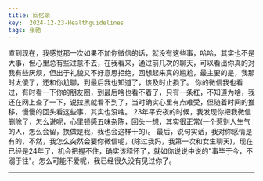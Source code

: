 ```yaml
---
title: 回忆录
key:  2024-12-23-Healthguidelines
tags: 张驰 
---
```

   直到现在，我感觉那一次如果不加你微信的话，就没有这些事，哈哈，其实也不是大事，但心里总有些过意不去，在我看来，通过前几次的聊天，可以看出你真的对我有些厌烦，但出于礼貌又不好意思拒绝，回想起来真的尴尬，最主要的是，我那时太傻了，还和你尬聊，到最后我也知道了，该及时止损了。
   你的微信我也看过，有时看一下你的朋友圈，到最后啥也看不着了，只有一条杠，不知道为啥，我还在网上查了一下，说拉黑就看不到了，当时确实心里有点难受，但随着时间的推移，慢慢的回头看这些事，其实也没啥。
   23年平安夜的时候，我发现你把我微信删除了，怎么说呢，心里顿感五味杂陈，回头一想，其实很正常(一个惹别人生气的人，怎么会留，换做是我，我也会这样干的)。
   最后，说句实话，我对你感情是有的，不然，我怎么突然会要你微信呢，(除过我妈，我第一次和女生聊天)，现在已经是24年了，机会把握不住，确实该释怀了，就如你说说中说的"事毕于今，不溺于往"。怎么可能不爱呢，我已经很久没有见过你了。

---